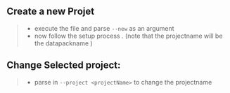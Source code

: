 ## Create a new Projet

> * execute the file and parse `--new` as an argument
> * now follow the setup process . (note that the projectname will be the datapackname )




## Change Selected project:
> * parse in `--project <projectName>` to change the projectname

